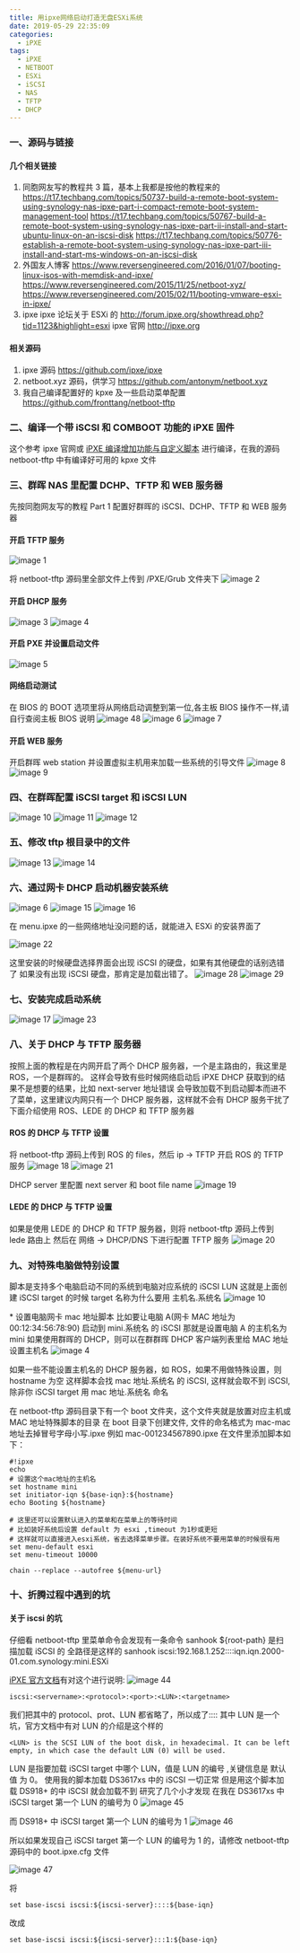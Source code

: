 ```yaml
---
title: 用ipxe网络启动打造无盘ESXi系统
date: 2019-05-29 22:35:09
categories:
  - iPXE
tags:
  - iPXE
  - NETBOOT
  - ESXi
  - iSCSI
  - NAS
  - TFTP
  - DHCP
---
```


<!--more-->

### 一、源码与链接

#### 几个相关链接

1. 同胞网友写的教程共 3 篇，基本上我都是按他的教程来的
   https://t17.techbang.com/topics/50737-build-a-remote-boot-system-using-synology-nas-ipxe-part-i-compact-remote-boot-system-management-tool
   https://t17.techbang.com/topics/50767-build-a-remote-boot-system-using-synology-nas-ipxe-part-ii-install-and-start-ubuntu-linux-on-an-iscsi-disk
   https://t17.techbang.com/topics/50776-establish-a-remote-boot-system-using-synology-nas-ipxe-part-iii-install-and-start-ms-windows-on-an-iscsi-disk
2. 外国友人博客
   https://www.reversengineered.com/2016/01/07/booting-linux-isos-with-memdisk-and-ipxe/
   https://www.reversengineered.com/2015/11/25/netboot-xyz/
   https://www.reversengineered.com/2015/02/11/booting-vmware-esxi-in-ipxe/
3. ipxe
   ipxe 论坛关于 ESXi 的
   http://forum.ipxe.org/showthread.php?tid=1123&highlight=esxi
   ipxe 官网
   http://ipxe.org

#### 相关源码

1. ipxe 源码
   https://github.com/ipxe/ipxe
2. netboot.xyz 源码，供学习
   https://github.com/antonym/netboot.xyz
3. 我自己编译配置好的 kpxe 及一些启动菜单配置
   https://github.com/fronttang/netboot-tftp

### 二、编译一个带 iSCSI 和 COMBOOT 功能的 iPXE 固件

这个参考 ipxe 官网或 [iPXE 编译增加功能与自定义脚本](https://blog.open4j.com/2019/05/30/ipxe-build-embedded-script/) 进行编译，在我的源码 netboot-tftp 中有编译好可用的 kpxe 文件

### 三、群晖 NAS 里配置 DCHP、TFTP 和 WEB 服务器

先按同胞网友写的教程 Part 1 配置好群晖的 iSCSI、DCHP、TFTP 和 WEB 服务器

#### 开启 TFTP 服务

![image 1](1.png)

将 netboot-tftp 源码里全部文件上传到 /PXE/Grub 文件夹下
![image 2](2.png)

#### 开启 DHCP 服务

![image 3](3.png)
![image 4](4.png)

#### 开启 PXE 并设置启动文件

![image 5](5.png)

#### 网络启动测试

在 BIOS 的 BOOT 选项里将从网络启动调整到第一位,各主板 BIOS 操作不一样,请自行查阅主板 BIOS 说明
![image 48](48.png)
![image 6](6.png)
![image 7](7.png)

#### 开启 WEB 服务

开启群晖 web station 并设置虚拟主机用来加载一些系统的引导文件
![image 8](8.png)
![image 9](9.png)

### 四、在群晖配置 iSCSI target 和 iSCSI LUN

![image 10](10.png)
![image 11](11.png)
![image 12](12.png)

### 五、修改 tftp 根目录中的文件

![image 13](13.png)
![image 14](14.png)

### 六、通过网卡 DHCP 启动机器安装系统

![image 6](6.png)
![image 15](15.png)
![image 16](16.png)

在 menu.ipxe 的一些网络地址没问题的话，就能进入 ESXi 的安装界面了

![image 22](22.png)

这里安装的时候硬盘选择界面会出现 iSCSI 的硬盘，如果有其他硬盘的话别选错了
如果没有出现 iSCSI 硬盘，那肯定是加载出错了。
![image 28](28.png)
![image 29](29.png)

### 七、安装完成启动系统

![image 17](17.png)
![image 23](23.png)

### 八、关于 DHCP 与 TFTP 服务器

按照上面的教程是在内网开启了两个 DHCP 服务器，一个是主路由的，我这里是 ROS，一个是群晖的。
这样会导致有些时候网络启动后 iPXE DHCP 获取到的结果不是想要的结果，比如 next-server 地址错误
会导致加载不到启动脚本而进不了菜单，这里建议内网只有一个 DHCP 服务器，这样就不会有 DHCP 服务干扰了
下面介绍使用 ROS、LEDE 的 DHCP 和 TFTP 服务器

#### ROS 的 DHCP 与 TFTP 设置

将 netboot-tftp 源码上传到 ROS 的 files，然后 ip -> TFTP 开启 ROS 的 TFTP 服务
![image 18](18.png)
![image 21](21.png)

DHCP server 里配置 next server 和 boot file name
![image 19](19.png)

#### LEDE 的 DHCP 与 TFTP 设置

如果是使用 LEDE 的 DHCP 和 TFTP 服务器，则将 netboot-tftp 源码上传到 lede 路由上
然后在 网络 -> DHCP/DNS 下进行配置 TFTP 服务
![image 20](20.png)

### 九、对特殊电脑做特别设置

脚本是支持多个电脑启动不同的系统到电脑对应系统的 iSCSI LUN
这就是上面创建 iSCSI target 的时候 target 名称为什么要用 主机名.系统名
![image 10](10.png)

\* 设置电脑网卡 mac 地址脚本
比如要让电脑 A(网卡 MAC 地址为 00:12:34:56:78:90) 启动到 mini.系统名 的 iSCSI
那就是设置电脑 A 的主机名为 mini
如果使用群晖的 DHCP，则可以在群群晖 DHCP 客户端列表里给 MAC 地址设置主机名
![image 4](4.png)

如果一些不能设置主机名的 DHCP 服务器，如 ROS，如果不用做特殊设置，则 hostname 为空
这样脚本会找 mac 地址.系统名 的 iSCSI, 这样就会取不到 iSCSI, 除非你 iSCSI target 用 mac 地址.系统名 命名

在 netboot-tftp 源码目录下有一个 boot 文件夹，这个文件夹就是放置对应主机或 MAC 地址特殊脚本的目录
在 boot 目录下创建文件, 文件的命名格式为 mac-mac 地址去掉冒号字母小写.ipxe
例如 mac-001234567890.ipxe
在文件里添加脚本如下：

```
#!ipxe
echo
# 设置这个mac地址的主机名
set hostname mini
set initiator-iqn ${base-iqn}:${hostname}
echo Booting ${hostname}

# 这里还可以设置默认进入的菜单和在菜单上的等待时间
# 比如装好系统后设置 default 为 esxi ,timeout 为1秒或更短
# 这样就可以直接进入esxi系统，省去选择菜单步骤。在装好系统不要用菜单的时候很有用
set menu-default esxi
set menu-timeout 10000

chain --replace --autofree ${menu-url}
```

### 十、折腾过程中遇到的坑

#### 关于 iscsi 的坑

仔细看 netboot-tftp 里菜单命令会发现有一条命令 sanhook \${root-path}
是扫描加载 iSCSI 的
全路径是这样的
sanhook iscsi:192.168.1.252::::iqn.iqn.2000-01.com.synology:mini.ESXi

[iPXE 官方文档](http://ipxe.org/sanuri)有对这个进行说明:
![image 44](44.png)

```
iscsi:<servername>:<protocol>:<port>:<LUN>:<targetname>
```

我们把其中的 protocol、prot、LUN 都省略了，所以成了::::
其中 LUN 是一个坑，官方文档中有对 LUN 的介绍是这个样的

```
<LUN> is the SCSI LUN of the boot disk, in hexadecimal. It can be left empty, in which case the default LUN (0) will be used.
```

LUN 是指要加载 iSCSI target 中哪个 LUN，值是 LUN 的编号 ,关键信息是 默认值 为 0。
使用我的脚本加载 DS3617xs 中的 iSCSI 一切正常
但是用这个脚本加载 DS918+ 的中 iSCSI 就会加载不到
研究了几个小才发现
在我在 DS3617xs 中 iSCSI target 第一个 LUN 的编号为 0
![image 45](45.png)

而 DS918+ 中 iSCSI target 第一个 LUN 的编号为 1
![image 46](46.png)

所以如果发现自己 iSCSI target 第一个 LUN 的编号为 1 的，请修改 netboot-tftp 源码中的 boot.ipxe.cfg 文件

![image 47](47.png)

将

```
set base-iscsi iscsi:${iscsi-server}::::${base-iqn}
```

改成

```
set base-iscsi iscsi:${iscsi-server}:::1:${base-iqn}
```
